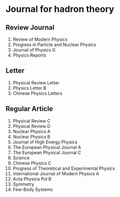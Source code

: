 # Journal for hadron theory


## Review Journal
1. Review of Modern Physics
2. Progress in Particle and Nuclear Physics
3. Journal of Physics G
4. Physics Reports

## Letter
1. Physical Review Letter
2. Physics Letter B
3. Chinese Physics Letters

## Regular Article
1. Physical Review C
2. Physical Review D
3. Nuclear Physics A 
4. Nuclear Physics B 
5. Journal of High Energy Physics
6. The European Physical Journal A
7. The European Physical Journal C
8. Science
9. Chinese Physics C
10. Progress of Theoretical and Experimental Physics
11. International Journal of Modern Physics A
12. Acta Physica Pol B
13. Symmetry
14. Few-Body Systems
